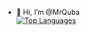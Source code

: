 - 👋 Hi, I’m @MrQuba  
[![Top Languages](https://github-readme-stats.vercel.app/api/top-langs/?username=MrQuba&theme=transparent)](https://github.com/anuraghazra/github-readme-stats)
